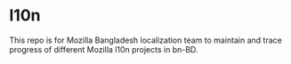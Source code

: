 # l10n
This repo is for Mozilla Bangladesh localization team to maintain and trace progress of different Mozilla l10n projects in bn-BD.
